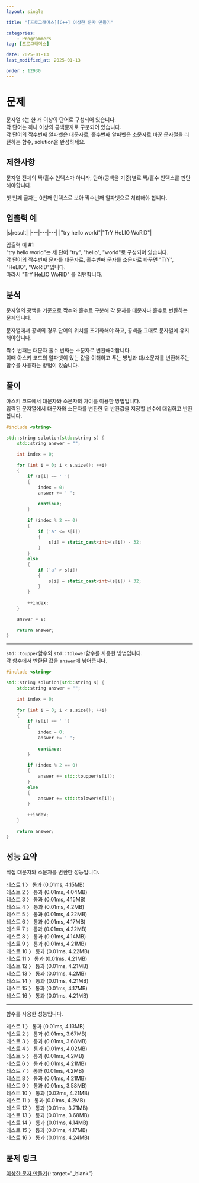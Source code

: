 ```yaml
---
layout: single

title: "[프로그래머스][C++] 이상한 문자 만들기"

categories:
    - Programmers
tag: [프로그래머스]

date: 2025-01-13
last_modified_at: 2025-01-13

order : 12930
---
```


# 문제

문자열 s는 한 개 이상의 단어로 구성되어 있습니다.  
각 단어는 하나 이상의 공백문자로 구분되어 있습니다.  
각 단어의 짝수번째 알파벳은 대문자로, 홀수번째 알파벳은 소문자로 바꾼 문자열을 리턴하는 함수, solution을 완성하세요.

## 제한사항

문자열 전체의 짝/홀수 인덱스가 아니라, 단어(공백을 기준)별로 짝/홀수 인덱스를 판단해야합니다.

첫 번째 글자는 0번째 인덱스로 보아 짝수번째 알파벳으로 처리해야 합니다.

## 입출력 예

|s|result|
|---|---|---|
|"try hello world"|"TrY HeLlO WoRlD"|

입출력 예 #1  
"try hello world"는 세 단어 "try", "hello", "world"로 구성되어 있습니다.  
각 단어의 짝수번째 문자를 대문자로, 홀수번째 문자를 소문자로 바꾸면 "TrY", "HeLlO", "WoRlD"입니다.  
따라서 "TrY HeLlO WoRlD" 를 리턴합니다.

## 분석

문자열의 공백을 기준으로 짝수와 홀수르 구분해 각 문자를 대문자나 홀수로 변환하는 문제입니다.

문자열에서 공백의 경우 단어의 위치를 초기화해야 하고, 공백을 그대로 문자열에 유지해야합니다.

짝수 번째는 대문자 홀수 번째는 소문자로 변환해야합니다.  
이때 아스키 코드의 알파벳이 있는 값을 이해하고 푸는 방법과 대/소문자를 변환해주는 함수를 사용하는 방법이 있습니다.

## 풀이

아스키 코드에서 대문자와 소문자의 차이를 이용한 방법입니다.  
입력된 문자열에서 대문자와 소문자를 변환한 뒤 반환값을 저장할 변수에 대입하고 반환합니다.

```cpp
#include <string>

std::string solution(std::string s) {
    std::string answer = "";
    
    int index = 0;
    
    for (int i = 0; i < s.size(); ++i)
    {
        if (s[i] == ' ')
        {
            index = 0;
            answer += ' ';
            
            continue;
        }
        
        if (index % 2 == 0)
        {
            if ('a' <= s[i])
            {
                s[i] = static_cast<int>(s[i]) - 32;
            }
        }
        else
        {
            if ('a' > s[i])
            {
                s[i] = static_cast<int>(s[i]) + 32;
            }
        }
        
        ++index;
    }

    answer = s;
    
    return answer;
}
```

---

`std::toupper`함수와 `std::tolower`함수를 사용한 방법입니다.  
각 함수에서 반환된 값을 `answer`에 넣어줍니다.

```cpp
#include <string>

std::string solution(std::string s) {
    std::string answer = "";
    
    int index = 0;
    
    for (int i = 0; i < s.size(); ++i)
    {
        if (s[i] == ' ')
        {
            index = 0;
            answer += ' ';
            
            continue;
        }
        
        if (index % 2 == 0)
        {
            answer += std::toupper(s[i]);
        }
        else
        {
            answer += std::tolower(s[i]);
        }
        
        ++index;
    }
    
    return answer;
}
```

## 성능 요약

직접 대문자와 소문자를 변환한 성능입니다.

테스트 1 〉 통과 (0.01ms, 4.15MB)  
테스트 2 〉 통과 (0.01ms, 4.04MB)  
테스트 3 〉 통과 (0.01ms, 4.15MB)  
테스트 4 〉 통과 (0.01ms, 4.2MB)  
테스트 5 〉 통과 (0.01ms, 4.22MB)  
테스트 6 〉 통과 (0.01ms, 4.17MB)  
테스트 7 〉 통과 (0.01ms, 4.22MB)  
테스트 8 〉 통과 (0.01ms, 4.14MB)  
테스트 9 〉 통과 (0.01ms, 4.21MB)  
테스트 10 〉 통과 (0.01ms, 4.22MB)  
테스트 11 〉 통과 (0.01ms, 4.21MB)  
테스트 12 〉 통과 (0.01ms, 4.21MB)  
테스트 13 〉 통과 (0.01ms, 4.2MB)  
테스트 14 〉 통과 (0.01ms, 4.21MB)  
테스트 15 〉 통과 (0.01ms, 4.17MB)  
테스트 16 〉 통과 (0.01ms, 4.21MB)  

---

함수를 사용한 성능입니다.

테스트 1 〉 통과 (0.01ms, 4.13MB)  
테스트 2 〉 통과 (0.01ms, 3.67MB)  
테스트 3 〉 통과 (0.01ms, 3.68MB)  
테스트 4 〉 통과 (0.01ms, 4.02MB)  
테스트 5 〉 통과 (0.01ms, 4.2MB)  
테스트 6 〉 통과 (0.01ms, 4.21MB)  
테스트 7 〉 통과 (0.01ms, 4.2MB)  
테스트 8 〉 통과 (0.01ms, 4.21MB)  
테스트 9 〉 통과 (0.01ms, 3.58MB)  
테스트 10 〉 통과 (0.02ms, 4.21MB)  
테스트 11 〉 통과 (0.01ms, 4.2MB)  
테스트 12 〉 통과 (0.01ms, 3.71MB)  
테스트 13 〉 통과 (0.01ms, 3.68MB)  
테스트 14 〉 통과 (0.01ms, 4.14MB)  
테스트 15 〉 통과 (0.01ms, 4.17MB)  
테스트 16 〉 통과 (0.01ms, 4.24MB)  

## 문제 링크

[이상한 문자 만들기](https://school.programmers.co.kr/learn/courses/30/lessons/12930){: target="_blank"}